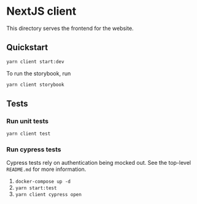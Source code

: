 # NextJS client

This directory serves the frontend for the website.

## Quickstart

```bash
yarn client start:dev
```

To run the storybook, run

```bash
yarn client storybook
```

## Tests

### Run unit tests

```bash
yarn client test
```

### Run cypress tests

Cypress tests rely on authentication being mocked out. See the top-level `README.md` for more information.

1. `docker-compose up -d`
1. `yarn start:test`
1. `yarn client cypress open`
